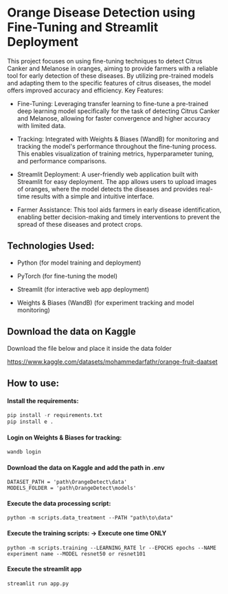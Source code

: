 # Orange Disease Detection using Fine-Tuning and Streamlit Deployment


This project focuses on using fine-tuning techniques to detect Citrus Canker and Melanose in oranges, aiming to provide farmers with a reliable tool for early detection of these diseases. By utilizing pre-trained models and adapting them to the specific features of citrus diseases, the model offers improved accuracy and efficiency.
Key Features:

- Fine-Tuning: Leveraging transfer learning to fine-tune a pre-trained deep learning model specifically for the task of detecting Citrus Canker and Melanose, allowing for faster convergence and higher accuracy with limited data.

- Tracking: Integrated with Weights & Biases (WandB) for monitoring and tracking the model's performance throughout the fine-tuning process. This enables visualization of training metrics, hyperparameter tuning, and performance comparisons.

- Streamlit Deployment: A user-friendly web application built with Streamlit for easy deployment. The app allows users to upload images of oranges, where the model detects the diseases and provides real-time results with a simple and intuitive interface.

- Farmer Assistance: This tool aids farmers in early disease identification, enabling better decision-making and timely interventions to prevent the spread of these diseases and protect crops.
  

## Technologies Used:

- Python (for model training and deployment)

- PyTorch (for fine-tuning the model)

- Streamlit (for interactive web app deployment)

- Weights & Biases (WandB) (for experiment tracking and model monitoring)

## Download the data on Kaggle

Download the file below and place it inside the data folder

https://www.kaggle.com/datasets/mohammedarfathr/orange-fruit-daatset

## How to use:

#### Install the requirements:

```python
pip install -r requirements.txt
pip install e . 
```

#### Login on Weights & Biases for tracking:
    
```python
wandb login
```

#### Download the data on Kaggle and add the path in .env

```
DATASET_PATH = 'path\OrangeDetect\data'
MODELS_FOLDER = 'path\OrangeDetect\models'
```

#### Execute the data processing script:

```
python -m scripts.data_treatment --PATH "path\to\data"
```

#### Execute the training scripts: -> Execute one time ONLY

```
python -m scripts.training --LEARNING_RATE lr --EPOCHS epochs --NAME experiment name --MODEL resnet50 or resnet101
```

#### Execute the streamlit app

```python
streamlit run app.py
```


